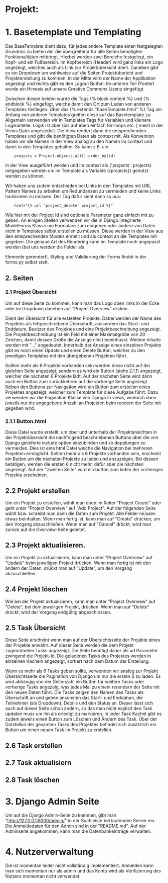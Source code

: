 # Projekt:

# 1. Basetemplate und Templating

Das BaseTemplate dient dazu, für jedes andere Template einen festgelegten Grundriss zu bieten der die übergreifend für
alle Seiten benötigten Funktionalitäten mitbringt. Hierbei werden zwei Bereiche festgelegt, ein Kopf- und ein
Fußbereich.
Im Kopfbereich (Header) wird ganz links ein Logo angezeigt, welches auch als Link zur Projektübersicht dient.
Daneben gibt es ein Dropdown um wahlweise auf die Seiten Projektübericht und Projekterstellung zu kommen.
In der Mitte wird der Name der Applikation angezeigt und rechts gibt es den Logout Button. Im unteren Teil (Footer)
wurde ein Hinweis auf unsere Creative Commons Lizenz eingefügt.

Zwischen diesen beiden wurde die Tags {% block content %} und {% endblock %} eingefügt, welche damit den Ort zum Laden
von anderen Templates festlegen.
Über das {% extends "baseTemplate.html" %} Tag am Anfang von anderen Templates greifen diese auf das Basetemplate zu.
Allgemein verwenden wir in Templates Tags für Variablen und kleinere Logikanteile.
Logik ist aber (bis auf eben einfach for-loops etc. ) meist in der Views Datei angesiedelt. Die View rendert dann die
entsprechenden
Templates und gibt die benötigten Daten als context mit.
Als Konvention haben wir die Namen in der View analog zu den Namen im context und damit in den Templates gehalten. So
kann
z.B. ein

        projects = Project.objects.all().order_by(id)

in der View ausgeführt werden und im context als {'projects': projects} mitgegeben werden
um im Template als Variable {{projects}} genutzt werden zu können.

Wir haben uns zudem entschieden bei Links in den Templates mit URL Pattern Names zu arbeiten um Redundanzen zu vermeiden
und keine Links hardcoden zu müssen. Der Tag dafür sieht dann so aus:

        href="{% url 'project_delete' project_id %}"

Wie hier mit der Project Id sind optionale Parameter ganz einfach mit zu geben.
An einigen Stellen verwenden wir die in Django integrierte ModelForms Klasse um Formulare zum eingeben oder ändern von
Daten nicht in Templates selbst erstellen zu müssen. Diese werden in der View aus den entsprechenden Models erstellt und
als context an die Templates mit gegeben. Die genaue Art des Rendering kann im Template noch angepasst werden (bei uns
werden die Felder als <p> Elemente gerendert). Styling und Validierung der Forms findet in der forms.py selbst statt.

## 2. Seiten

### 2.1 Projekt Übersicht

Um auf diese Seite zu kommen, kann man das Logo oben links in der Ecke oder im Dropdown daneben auf "Project Overview"
clicken.

Dient der Übersicht für alle erstellten Projekte. Dabei werden der Name des Projektes als fettgeschriebene Überschrift,
ausserdem das Start- und Enddatum, Besitzer des Projektes und eine Projektbeschreibung angezeigt. Die
Projektbeschreibung ist ein Feld mit einer Maximalgröße von 20 Zeichen, damit dessen Größe die Anzeige nihct
beeinflusst.
Weitere Inhalte werden mit "..." angedeutet. Innerhalb der Anzeige eines einzelnen Projekts gibt es noch einen Update
und einen Delete Button, welcher
zu den jeweiligen Templates mit den übergebenen Projekten führt.

Sollten mehr als 6 Projekte vorhanden sein werden diese
nicht auf der gleichen Seite angezeigt, sondern es wird ein Button (siehe 2.1.1) angezeigt, welcher die nächsten
6 Projekte lädt. Auf der nächsten Seite wird dann auch ein Button zum zurückkehren auf die vorherige Seite angezeigt.
Neben den Buttons zur Navigation wird ein Button zum erstellen eines Projektes angezeigt, welcher zum Template für diese
Aufgabe führt. Dazu verwenden wir die Pagination Klasse von Django in views, wodurch dann jeweils nur die angegebene
Anzahl
an Projekten beim rendern der Seite mit gegeben wird.

### 2.1.1 Button.html

Diese Datei wurde erstellt, um ober und unterhalb der Projektansichten in der Projektübersicht die nachfolgend
beschriebenen Buttons über die von Django gelieferte include option einzubinden und so dopplungen zu vermeiden.
Dies ist eine html Datei welche die Navigation bei mehreren Projekten ermöglicht. Sollten mehr als 6 Projekte vorhanden
sein, erscheint ein Button um die nächsten Projekte zu laden und anzuzeigen. Bei dessen betätigen, werden die ersten 6
nicht mehr, dafür aber die nächsten angezeigt. Auf der "zweiten Seite" wird ein button zum laden der vorherigen Projekte
erscheinen.

## 2.2 Projekt erstellen

Um ein Projekt zu erstellen, wählt man oben im Reiter "Project Create" oder geht unter "Project Overview" auf "Add
Project".
Auf der folgenden Seite wählt bzw. schreibt man dann die Daten zum Projekt. Alle Felder müssen etwas beinhalten. Wenn
man fertig ist, kann man auf "Create" drücken, um den Vorgang abzuschließen. Wenn man auf "Cancel" drückt, wird man
zurück auf die Overview-Seite geleitet.

## 2.3 Projekt aktualisieren.

Um ein Projekt zu aktualisieren, kann man unter "Project Overview" auf "Update" beim jeweiligen Projekt drücken.
Wenn man fertig ist mit den ändern der Daten, drückt man auf "Update", um den Vorgang abzuschließen.

## 2.4 Projekt löschen

Wie bei der Projekt aktualisieren, kann man unter "Project Overview" auf "Delete", bei dem jeweiligen Projekt, drücken.
Wenn man auf "Delete" drückt, wird der Vorgang endgültig abgeschlossen.

## 2.5 Task Übersicht

Diese Seite erscheint wenn man auf der Übersichtsseite der Projekte eines der Projekte anwählt. Auf dieser Seite werden
die dem Projekt zugeordneten Tasks angezeigt. Die Seite benötigt daher als url Parameter zwingend die Projekt-Id.
Die geladenen Tasks des Projektes werden in einzelnen Kacheln angezeigt, sortiert nach dem Datum der Erstellung.

Wenn es mehr als 6 Tasks geben sollte, verwenden wir analog zur Projekt Übersichtsseite die Pagination von Django um nur
die ersten 6 zu laden.
Es wird abhängig von der Seitenzahl ein Button für weitere Tasks oder vorherige Tasks angezeig, was jedes Mal zu einem
rerendern der Seite mit den neuen Daten führt.
Die Tasks zeigen den Namen des Tasks als Überschrift an und geben ansonsten das Start- und Enddatum, die Teilnehmer (als
Dropdown), Details und den Status an. Dieser lässt sich auch auf dieser Seite schon ändern, so das man nicht explizit
den Task updaten muss um ihn als erledigt zu markieren. In jeder Task Kachel gibt es zudem jeweils einen Button zum
Löschen und Ändern des Task.
Über der Darstellun der gesamten Tasks des Projektes befindet sich zusätzlich ein Button um einen neuen Task im Projekt
zu erstellen.

## 2.6 Task erstellen

## 2.7 Task aktualisiern

## 2.8 Task löschen

# 3. Django Admin Seite

Um auf die Django Admin-Seite zu kommen, gibt man "http://127.0.0.1:8000/admin/" in der Suchleiste bei laufenden
Server ein. Die Anmeldedaten für den Admin sind in der "README.md". Auf der Adminseite angekommen, kann man die
Datenbankeinträge verwalten.

# 4. Nutzerverwaltung

Die ist momentan leider nicht vollständig implementiert. Anmelden kann man sich momentan nur als admin und das Konto
wird als Verifizierung des Nutzers momentan nicht verwendet.